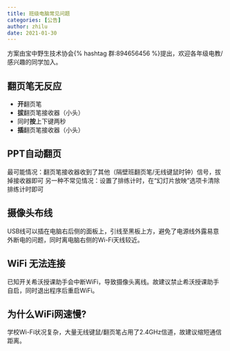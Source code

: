 ```yaml
---
title: 班级电脑常见问题
categories: [公告]
author: zhilu
date: 2021-01-30
---
```


方案由宝中野生技术协会{% hashtag 群:894656456 %}提出，欢迎各年级电教/感兴趣的同学加入。

## 翻页笔无反应
- **开**翻页笔
- **拔**翻页笔接收器（小头）
- 同时**按**上下键两秒
- **插**翻页笔接收器（小头）

## PPT自动翻页
最可能情况：翻页笔接收器收到了其他（隔壁班翻页笔/无线键鼠时钟）信号，拔掉接收器即可
另一种不常见情况：设置了排练计时，在“幻灯片放映”选项卡清除排练计时即可

## 摄像头布线
USB线可以插在电脑右后侧的面板上，引线至黑板上方，避免了电源线外露易意外断电的问题，同时离电脑右侧的Wi-Fi天线较近。

## WiFi 无法连接
已知开关希沃授课助手会中断WiFi，导致摄像头离线。故建议禁止希沃授课助手自启，同时退出程序后重启WiFi。

## 为什么WiFi网速慢?
学校Wi-Fi状况复杂，大量无线键鼠/翻页笔占用了2.4GHz信道，故建议缩短通信距离。

